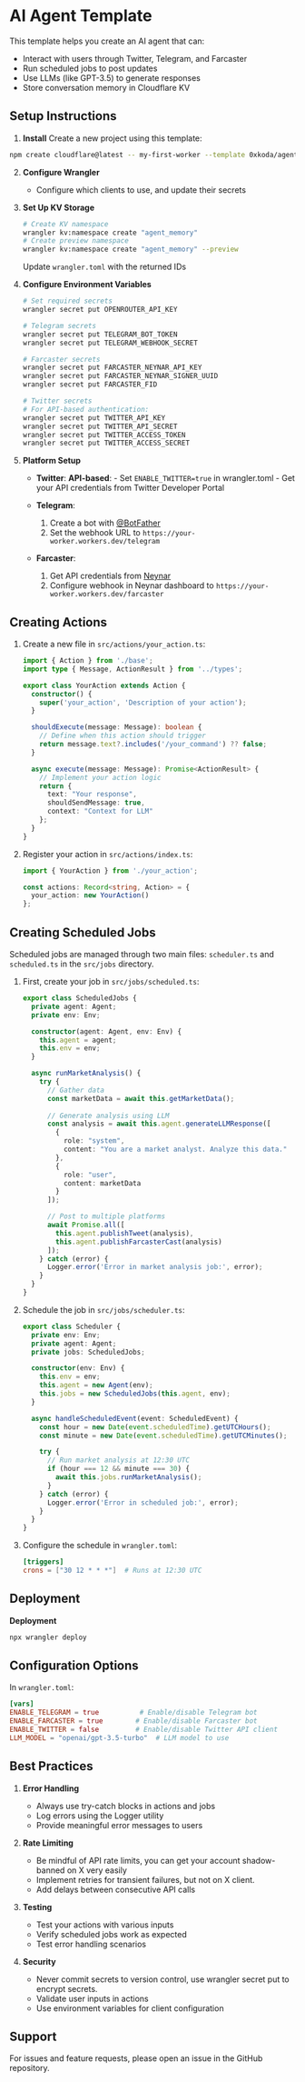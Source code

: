 # AI Agent Template

This template helps you create an AI agent that can:
- Interact with users through Twitter, Telegram, and Farcaster
- Run scheduled jobs to post updates
- Use LLMs (like GPT-3.5) to generate responses
- Store conversation memory in Cloudflare KV

## Setup Instructions

1. **Install**
Create a new project using this template:

```bash
npm create cloudflare@latest -- my-first-worker --template 0xkoda/agent-template
```

2. **Configure Wrangler**
   -  Configure which clients to use, and update their secrets

3. **Set Up KV Storage**
   ```bash
   # Create KV namespace
   wrangler kv:namespace create "agent_memory"
   # Create preview namespace
   wrangler kv:namespace create "agent_memory" --preview
   ```
   Update `wrangler.toml` with the returned IDs

4. **Configure Environment Variables**
   ```bash
   # Set required secrets
   wrangler secret put OPENROUTER_API_KEY

   # Telegram secrets
   wrangler secret put TELEGRAM_BOT_TOKEN
   wrangler secret put TELEGRAM_WEBHOOK_SECRET

   # Farcaster secrets
   wrangler secret put FARCASTER_NEYNAR_API_KEY
   wrangler secret put FARCASTER_NEYNAR_SIGNER_UUID
   wrangler secret put FARCASTER_FID

   # Twitter secrets 
   # For API-based authentication:
   wrangler secret put TWITTER_API_KEY
   wrangler secret put TWITTER_API_SECRET
   wrangler secret put TWITTER_ACCESS_TOKEN
   wrangler secret put TWITTER_ACCESS_SECRET
   
   ```

5. **Platform Setup**
   - **Twitter**:
 **API-based**:
           - Set `ENABLE_TWITTER=true` in wrangler.toml
           - Get your API credentials from Twitter Developer Portal
   
   - **Telegram**:
     1. Create a bot with [@BotFather](https://t.me/botfather)
     2. Set the webhook URL to `https://your-worker.workers.dev/telegram`
   
   - **Farcaster**:
     1. Get API credentials from [Neynar](https://neynar.com)
     2. Configure webhook in Neynar dashboard to `https://your-worker.workers.dev/farcaster`

## Creating Actions

1. Create a new file in `src/actions/your_action.ts`:
   ```typescript
   import { Action } from './base';
   import type { Message, ActionResult } from '../types';

   export class YourAction extends Action {
     constructor() {
       super('your_action', 'Description of your action');
     }

     shouldExecute(message: Message): boolean {
       // Define when this action should trigger
       return message.text?.includes('/your_command') ?? false;
     }

     async execute(message: Message): Promise<ActionResult> {
       // Implement your action logic
       return {
         text: "Your response",
         shouldSendMessage: true,
         context: "Context for LLM"
       };
     }
   }
   ```

2. Register your action in `src/actions/index.ts`:
   ```typescript
   import { YourAction } from './your_action';
   
   const actions: Record<string, Action> = {
     your_action: new YourAction()
   };
   ```

## Creating Scheduled Jobs

Scheduled jobs are managed through two main files: `scheduler.ts` and `scheduled.ts` in the `src/jobs` directory.

1. First, create your job in `src/jobs/scheduled.ts`:
   ```typescript
   export class ScheduledJobs {
     private agent: Agent;
     private env: Env;

     constructor(agent: Agent, env: Env) {
       this.agent = agent;
       this.env = env;
     }

     async runMarketAnalysis() {
       try {
         // Gather data
         const marketData = await this.getMarketData();
         
         // Generate analysis using LLM
         const analysis = await this.agent.generateLLMResponse([
           { 
             role: "system", 
             content: "You are a market analyst. Analyze this data." 
           },
           { 
             role: "user", 
             content: marketData 
           }
         ]);

         // Post to multiple platforms
         await Promise.all([
           this.agent.publishTweet(analysis),
           this.agent.publishFarcasterCast(analysis)
         ]);
       } catch (error) {
         Logger.error('Error in market analysis job:', error);
       }
     }
   }
   ```

2. Schedule the job in `src/jobs/scheduler.ts`:
   ```typescript
   export class Scheduler {
     private env: Env;
     private agent: Agent;
     private jobs: ScheduledJobs;

     constructor(env: Env) {
       this.env = env;
       this.agent = new Agent(env);
       this.jobs = new ScheduledJobs(this.agent, env);
     }

     async handleScheduledEvent(event: ScheduledEvent) {
       const hour = new Date(event.scheduledTime).getUTCHours();
       const minute = new Date(event.scheduledTime).getUTCMinutes();

       try {
         // Run market analysis at 12:30 UTC
         if (hour === 12 && minute === 30) {
           await this.jobs.runMarketAnalysis();
         }
       } catch (error) {
         Logger.error('Error in scheduled job:', error);
       }
     }
   }
   ```

3. Configure the schedule in `wrangler.toml`:
   ```toml
   [triggers]
   crons = ["30 12 * * *"]  # Runs at 12:30 UTC
   ```

## Deployment

**Deployment**
```bash
npx wrangler deploy
```

## Configuration Options

In `wrangler.toml`:
```toml
[vars]
ENABLE_TELEGRAM = true          # Enable/disable Telegram bot
ENABLE_FARCASTER = true        # Enable/disable Farcaster bot
ENABLE_TWITTER = false         # Enable/disable Twitter API client
LLM_MODEL = "openai/gpt-3.5-turbo"  # LLM model to use
```

## Best Practices

1. **Error Handling**
   - Always use try-catch blocks in actions and jobs
   - Log errors using the Logger utility
   - Provide meaningful error messages to users

2. **Rate Limiting**
   - Be mindful of API rate limits, you can get your account shadow-banned on X very easily
   - Implement retries for transient failures, but not on X client.
   - Add delays between consecutive API calls

3. **Testing**
   - Test your actions with various inputs
   - Verify scheduled jobs work as expected
   - Test error handling scenarios

4. **Security**
   - Never commit secrets to version control, use wrangler secret put to encrypt secrets.
   - Validate user inputs in actions
   - Use environment variables for client configuration

## Support

For issues and feature requests, please open an issue in the GitHub repository.
